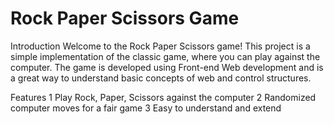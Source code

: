 # Rock Paper Scissors Game
Introduction
Welcome to the Rock Paper Scissors game! This project is a simple implementation of the classic game, where you can play against the computer. The game is developed using Front-end Web development and is a great way to understand basic concepts of web and control structures.

Features
1 Play Rock, Paper, Scissors against the computer
2 Randomized computer moves for a fair game
3 Easy to understand and extend